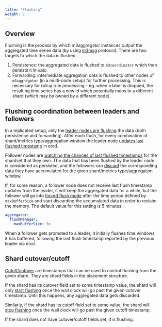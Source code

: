 ```yaml
---
title: "Flushing"
weight: 2
---
```


## Overview

Flushing is the process by which m3aggregator instances output the aggregated time series data 
(by using [m3msg](https://github.com/m3db/m3/tree/master/src/msg#readme) protocol).
There are two targets to which the data is flushed:
1. Persistence: the aggregated data is flushed to `m3coordinator` which then 
   persists it in `m3db`.
1. Forwarding: intermediate aggregation data is flushed to other nodes of `m3aggregator`
   (in a multi-node setup) for further processing. This is necessary for rollup rule 
   processing - eg. when a label is dropped, the resulting time series has a new id
   which potentially maps to a different shard (which may be owned by a different node).

## Flushing coordination between leaders and followers 

In a replicated setup, only the [leader nodes are flushing](https://github.com/m3db/m3/blob/0865ebc80e85234b00532f93521438856883da9c/src/aggregator/aggregator/leader_flush_mgr.go#L475) 
the data (both persistence and forwarding). 
After each flush, for every combination of shard/metrics type/aggregation window the leader node 
[updates last flushed timestamp](https://github.com/m3db/m3/blob/0865ebc80e85234b00532f93521438856883da9c/src/aggregator/aggregator/leader_flush_mgr.go#L183-L188) 
in etcd. 

Follower nodes are [watching the changes of last flushed 
timestamps](https://github.com/m3db/m3/blob/0865ebc80e85234b00532f93521438856883da9c/src/aggregator/aggregator/follower_flush_mgr.go#L563-L567) 
for the shardset that they own. The data that has been flushed by the leader node 
is considered as persisted, and the followers can [discard](https://github.com/m3db/m3/blob/0865ebc80e85234b00532f93521438856883da9c/src/aggregator/aggregator/follower_flush_mgr.go#L590)
the corresponding data they have accumulated for the given shard/metrics type/aggregation window.

If, for some reason, a follower node does not receive last flush timestamp updates from
the leader, it will keep the aggregated data for a while, but the follower will go into
[forced flush mode](https://github.com/m3db/m3/blob/0865ebc80e85234b00532f93521438856883da9c/src/aggregator/aggregator/follower_flush_mgr.go#L195-L197) 
after the time period defined by `maxBufferSize` and start discarding the 
accumulated data in order to reclaim the memory. The default value for this setting is 5 minutes:
```yaml
aggregator:
  flushManager:
    maxBufferSize: 5m
```

When a follower gets promoted to a leader, it initially flushes time windows it has buffered,
following the last flush timestamp reported by the previous leader via etcd. 

## Shard cutover/cutoff

[Cutoff/cutover](https://github.com/m3db/m3/blob/0865ebc80e85234b00532f93521438856883da9c/src/cluster/generated/proto/placementpb/placement.proto#L71-L72) 
are timestamps that can be used to control flushing from the given shard.
They are shard fields in the placement structure.

If the shard has its cutover field set to some timestamp value, the shard will only
[start flushing](https://github.com/m3db/m3/blob/0865ebc80e85234b00532f93521438856883da9c/src/aggregator/aggregator/list.go#L313) 
once the wall clock will go past the given cutover timestamp. Until this happens, any aggregated
data gets discarded.

Similarly, if the shard has its cutoff field set to some value, the shard will 
[stop flushing](https://github.com/m3db/m3/blob/0865ebc80e85234b00532f93521438856883da9c/src/aggregator/aggregator/list.go#L323-L330) 
once the wall clock will go past the given cutoff timestamp.

If the shard does not have cutover/cutoff fields set, it is flushing.
